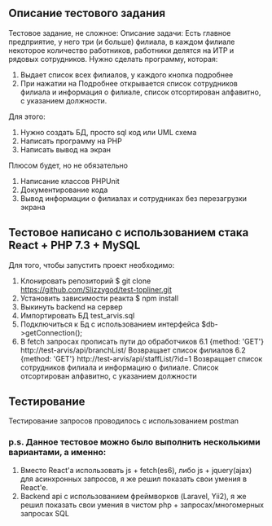 ## Описание тестового задания

Тестовое задание, не сложное:
Описание задачи:
Есть главное предприятие, у него три (и больше) филиала, в каждом филиале некоторое количество работников, работники делятся на ИТР и рядовых сотрудников.
Нужно сделать программу, которая:
1. Выдает список всех филиалов, у каждого кнопка подробнее
2. При нажатии на Подробнее открывается список сотрудников филиала и информация о филиале, список отсортирован алфавитно, с указанием должности.
 
Для этого:
1. Нужно создать БД, просто sql код или UML схема
2. Написать программу на PHP
3. Написать вывод на экран
 
Плюсом будет, но не обязательно
1. Написание классов PHPUnit
2. Документирование кода
3. Вывод информации о филиалах и сотрудниках без перезагрузки экрана

## Тестовое написано с использованием стака React + PHP 7.3 + MySQL
Для того, чтобы запустить проект необходимо:
1. Клонировать репозиторий $ git clone https://github.com/Slizzygod/test-topliner.git
2. Установить зависимости реакта $ npm install
3. Выкинуть backend на сервер
4. Импортировать БД test_arvis.sql
5. Подключиться к Бд с использованием интерфейса $db->getConnection();
6. В fetch запросах прописать пути до обработчиков
  6.1 {method: 'GET'} http://test-arvis/api/branchList/              Возвращает список филиалов
  6.2 {method: 'GET'} http://test-arvis/api/staffList/?id=1          Возвращает список сотрудников филиала и информацию о филиале. Список отсортирован алфавитно, с указанием     должности
  
## Тестирование
Тестирование запросов проводилось с использованием postman

### p.s. Данное тестовое можно было выполнить несколькими вариантами, а именно:
1. Вместо React'a использовать js + fetch(es6), либо js + jquery(ajax) для асинхронных запросов, я же решил показать свои умения в React'e.
2. Backend api с использованием фреймворков (Laravel, Yii2), я же решил показать свои умения в чистом php + запросах/многомерных запросах SQL
